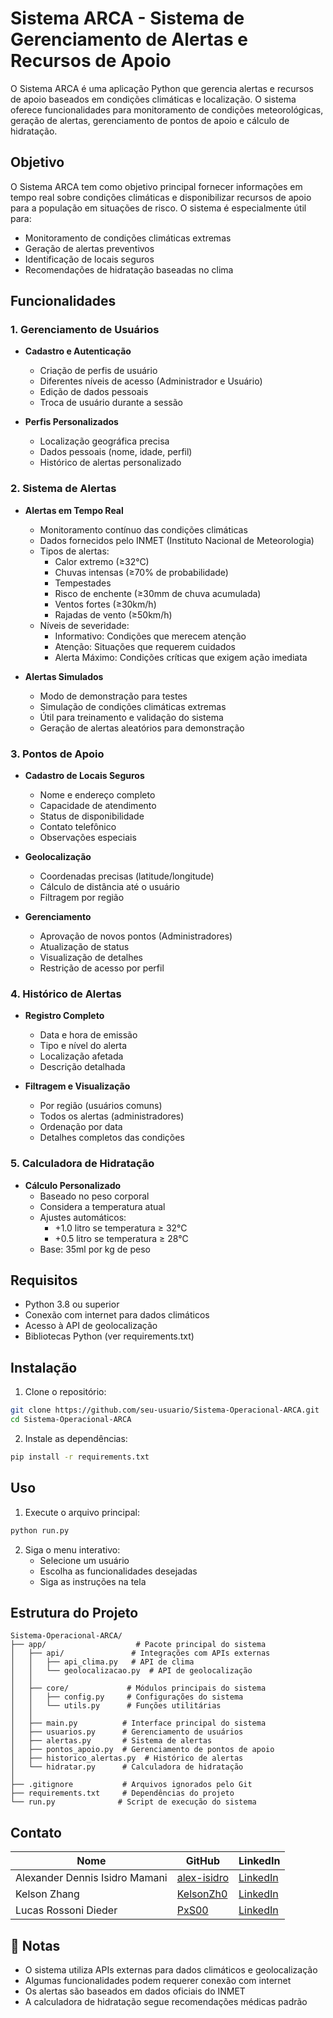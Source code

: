 # Sistema ARCA - Sistema de Gerenciamento de Alertas e Recursos de Apoio

O Sistema ARCA é uma aplicação Python que gerencia alertas e recursos de apoio baseados em condições climáticas e localização. O sistema oferece funcionalidades para monitoramento de condições meteorológicas, geração de alertas, gerenciamento de pontos de apoio e cálculo de hidratação.

## Objetivo

O Sistema ARCA tem como objetivo principal fornecer informações em tempo real sobre condições climáticas e disponibilizar recursos de apoio para a população em situações de risco. O sistema é especialmente útil para:

- Monitoramento de condições climáticas extremas
- Geração de alertas preventivos
- Identificação de locais seguros
- Recomendações de hidratação baseadas no clima

## Funcionalidades

### 1. Gerenciamento de Usuários

- **Cadastro e Autenticação**

  - Criação de perfis de usuário
  - Diferentes níveis de acesso (Administrador e Usuário)
  - Edição de dados pessoais
  - Troca de usuário durante a sessão

- **Perfis Personalizados**
  - Localização geográfica precisa
  - Dados pessoais (nome, idade, perfil)
  - Histórico de alertas personalizado

### 2. Sistema de Alertas

- **Alertas em Tempo Real**

  - Monitoramento contínuo das condições climáticas
  - Dados fornecidos pelo INMET (Instituto Nacional de Meteorologia)
  - Tipos de alertas:
    - Calor extremo (≥32°C)
    - Chuvas intensas (≥70% de probabilidade)
    - Tempestades
    - Risco de enchente (≥30mm de chuva acumulada)
    - Ventos fortes (≥30km/h)
    - Rajadas de vento (≥50km/h)
  - Níveis de severidade:
    - Informativo: Condições que merecem atenção
    - Atenção: Situações que requerem cuidados
    - Alerta Máximo: Condições críticas que exigem ação imediata

- **Alertas Simulados**
  - Modo de demonstração para testes
  - Simulação de condições climáticas extremas
  - Útil para treinamento e validação do sistema
  - Geração de alertas aleatórios para demonstração

### 3. Pontos de Apoio

- **Cadastro de Locais Seguros**

  - Nome e endereço completo
  - Capacidade de atendimento
  - Status de disponibilidade
  - Contato telefônico
  - Observações especiais

- **Geolocalização**

  - Coordenadas precisas (latitude/longitude)
  - Cálculo de distância até o usuário
  - Filtragem por região

- **Gerenciamento**
  - Aprovação de novos pontos (Administradores)
  - Atualização de status
  - Visualização de detalhes
  - Restrição de acesso por perfil

### 4. Histórico de Alertas

- **Registro Completo**

  - Data e hora de emissão
  - Tipo e nível do alerta
  - Localização afetada
  - Descrição detalhada

- **Filtragem e Visualização**
  - Por região (usuários comuns)
  - Todos os alertas (administradores)
  - Ordenação por data
  - Detalhes completos das condições

### 5. Calculadora de Hidratação

- **Cálculo Personalizado**
  - Baseado no peso corporal
  - Considera a temperatura atual
  - Ajustes automáticos:
    - +1.0 litro se temperatura ≥ 32°C
    - +0.5 litro se temperatura ≥ 28°C
  - Base: 35ml por kg de peso

## Requisitos

- Python 3.8 ou superior
- Conexão com internet para dados climáticos
- Acesso à API de geolocalização
- Bibliotecas Python (ver requirements.txt)

## Instalação

1. Clone o repositório:

```bash
git clone https://github.com/seu-usuario/Sistema-Operacional-ARCA.git
cd Sistema-Operacional-ARCA
```

2. Instale as dependências:

```bash
pip install -r requirements.txt
```

## Uso

1. Execute o arquivo principal:

```bash
python run.py
```

2. Siga o menu interativo:
   - Selecione um usuário
   - Escolha as funcionalidades desejadas
   - Siga as instruções na tela

## Estrutura do Projeto

```
Sistema-Operacional-ARCA/
├── app/                    # Pacote principal do sistema
│   ├── api/               # Integrações com APIs externas
│   │   ├── api_clima.py   # API de clima
│   │   └── geolocalizacao.py  # API de geolocalização
│   │
│   ├── core/             # Módulos principais do sistema
│   │   ├── config.py     # Configurações do sistema
│   │   └── utils.py      # Funções utilitárias
│   │
│   ├── main.py          # Interface principal do sistema
│   ├── usuarios.py      # Gerenciamento de usuários
│   ├── alertas.py       # Sistema de alertas
│   ├── pontos_apoio.py  # Gerenciamento de pontos de apoio
│   ├── historico_alertas.py  # Histórico de alertas
│   └── hidratar.py      # Calculadora de hidratação
│
├── .gitignore           # Arquivos ignorados pelo Git
├── requirements.txt     # Dependências do projeto
└── run.py              # Script de execução do sistema
```

## Contato

| Nome                           | GitHub                                        | LinkedIn                                                                |
| ------------------------------ | --------------------------------------------- | ----------------------------------------------------------------------- |
| Alexander Dennis Isidro Mamani | [alex-isidro](https://github.com/alex-isidro) | [LinkedIn](https://www.linkedin.com/in/alexander-dennis-a3b48824b/)     |
| Kelson Zhang                   | [KelsonZh0](https://github.com/KelsonZh0)     | [LinkedIn](https://www.linkedin.com/in/kelson-zhang-211456323/)         |
| Lucas Rossoni Dieder           | [PxS00](https://github.com/PxS00)             | [LinkedIn](https://www.linkedin.com/in/lucas-rossoni-dieder-32242a353/) |

## 📝 Notas

- O sistema utiliza APIs externas para dados climáticos e geolocalização
- Algumas funcionalidades podem requerer conexão com internet
- Os alertas são baseados em dados oficiais do INMET
- A calculadora de hidratação segue recomendações médicas padrão
